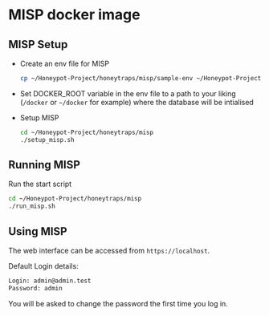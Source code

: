 # MISP docker image

## MISP Setup

- Create an env file for MISP
  
  ```bash
  cp ~/Honeypot-Project/honeytraps/misp/sample-env ~/Honeypot-Project/honeytraps/misp/env
  ```

- Set DOCKER_ROOT variable in the env file to a path to your liking (```/docker``` or ```~/docker``` for example) where the database will be intialised

- Setup MISP
  
  ```bash
  cd ~/Honeypot-Project/honeytraps/misp
  ./setup_misp.sh
  ```

## Running MISP

Run the start script

```bash
cd ~/Honeypot-Project/honeytraps/misp
./run_misp.sh
```

## Using MISP

The web interface can be accessed from ```https://localhost```. 

Default Login details:

```bash
Login: admin@admin.test
Password: admin
```

You will be asked to change the password the first time you log in.
